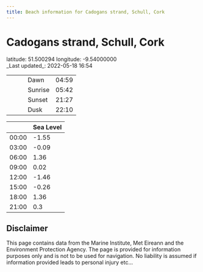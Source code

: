 ```yaml
---
title: Beach information for Cadogans strand, Schull, Cork
---
```

# Cadogans strand, Schull, Cork 

<div class="location-info">latitude: 51.500294 longitude: -9.54000000</div>
<div class="met-eireann-warnings"></div>
_Last updated_: 2022-05-18 16:54

|   |   |   |   |   |
|---|---|---|---|---|
|   |   |   | Dawn  | 04:59 |
|   |   |   | Sunrise  | 05:42 |
|   |   |   | Sunset  | 21:27 |
|   |   |   | Dusk  | 22:10 |

<div></div>

|   | Sea Level  |
|---|---|
| 00:00 | -1.55 |
| 03:00 | -0.09 |
| 06:00 | 1.36 |
| 09:00 | 0.02 |
| 12:00 | -1.46 |
| 15:00 | -0.26 |
| 18:00 | 1.36 |
| 21:00 | 0.3 |

## Disclaimer

This page contains data from the Marine Institute,
Met Eireann and the Environment Protection Agency. The page is provided for
information purposes only and is not to be used for navigation. No liability
is assumed if information provided leads to personal injury etc...